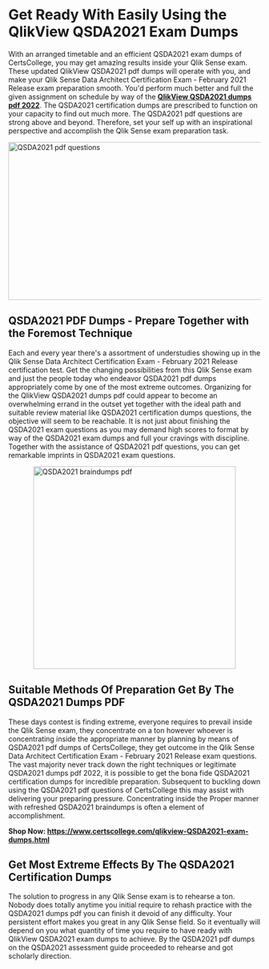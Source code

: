<h1><strong>Get Ready With Easily Using the QlikView QSDA2021 Exam Dumps&nbsp;</strong></h1>
<p><span style="font-weight: 400;">With an arranged timetable and an efficient  QSDA2021 exam dumps of CertsCollege, you may get amazing results inside your Qlik Sense exam. These updated QlikView QSDA2021 pdf dumps will operate with you, and make your Qlik Sense Data Architect Certification Exam - February 2021 Release exam preparation smooth. You'd perform much better and full the given assignment on schedule by way of the <strong><a href="https://www.certscollege.com/qlikview-QSDA2021-exam-dumps.html">QlikView QSDA2021 dumps pdf 2022</a></strong>. The QSDA2021 certification dumps are prescribed to function on your capacity to find out much more. The  QSDA2021 pdf questions are strong above and beyond. Therefore, set your self up with an inspirational perspective and accomplish the Qlik Sense exam preparation task.&nbsp;</span></p>
<p><span style="font-weight: 400;"><img style="display: block; margin-left: auto; margin-right: auto;" src="https://i.ibb.co/CPDK3ps/Yellow-and-Blue-Initiative-Blog-Banner.png" alt="QSDA2021 pdf questions" width="559" height="315" /></span></p>
<h2><strong>QSDA2021 PDF Dumps - Prepare Together with the Foremost Technique</strong></h2>
<p><span style="font-weight: 400;">Each and every year there's a assortment of understudies showing up in the Qlik Sense Data Architect Certification Exam - February 2021 Release certification test. Get the changing possibilities from this Qlik Sense exam and just the people today who endeavor QSDA2021 pdf dumps appropriately come by one of the most extreme outcomes. Organizing for the QlikView QSDA2021 dumps pdf could appear to become an overwhelming errand in the outset yet together with the ideal path and suitable review material like QSDA2021 certification dumps questions, the objective will seem to be reachable. It is not just about finishing the QSDA2021 exam questions as you may demand high scores to format by way of the QSDA2021 exam dumps and full your cravings with discipline. Together with the assistance of QSDA2021 pdf questions, you can get remarkable imprints in QSDA2021 exam questions.</span></p>
<p><span style="font-weight: 400;"><a href="https://tinyurl.com/2s4zpm78"><img style="display: block; margin-left: auto; margin-right: auto;" src="https://i.ibb.co/9tMrhdY/Teacher-Appreciation-Invitation.png" alt="QSDA2021 braindumps pdf " width="404" height="404" /></a></span></p>
<h2><strong>Suitable Methods Of Preparation Get By The QSDA2021 Dumps PDF</strong></h2>
<p><span style="font-weight: 400;">These days contest is finding extreme, everyone requires to prevail inside the Qlik Sense exam, they concentrate on a ton however whoever is concentrating inside the appropriate manner by planning by means of QSDA2021 pdf dumps of CertsCollege, they get outcome in the Qlik Sense Data Architect Certification Exam - February 2021 Release exam questions. The vast majority never track down the right techniques or legitimate QSDA2021 dumps pdf 2022, it is possible to get the bona fide QSDA2021 certification dumps for incredible preparation. Subsequent to buckling down using the  QSDA2021 pdf questions of CertsCollege this may assist with delivering your preparing pressure. Concentrating inside the Proper manner with refreshed QSDA2021 braindumps is often a element of accomplishment.</span></p>
<p><span style="font-weight: 400;"><strong>Shop Now: <a href="https://www.certscollege.com/qlikview-QSDA2021-exam-dumps.html">https://www.certscollege.com/qlikview-QSDA2021-exam-dumps.html</a></strong></span></p>
<h2><strong>Get Most Extreme Effects By The QSDA2021 Certification Dumps</strong></h2>
<p><span style="font-weight: 400;">The solution to progress in any Qlik Sense exam is to rehearse a ton. Nobody does totally anytime you initial require to rehash practice with the QSDA2021 dumps pdf you can finish it devoid of any difficulty. Your persistent effort makes you great in any Qlik Sense field. So it eventually will depend on you what quantity of time you require to have ready with QlikView QSDA2021 exam dumps to achieve. By the QSDA2021 pdf dumps on the QSDA2021 assessment guide proceeded to rehearse and got scholarly direction.</span></p>
